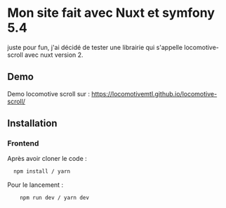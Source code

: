 
# Mon site fait avec Nuxt et symfony 5.4

juste pour fun, j'ai décidé de tester une librairie qui s'appelle locomotive-scroll avec nuxt version 2.









## Demo

Demo locomotive scroll sur : https://locomotivemtl.github.io/locomotive-scroll/




## Installation

### Frontend

Après avoir cloner le code :

```bash
  npm install / yarn 
```
Pour le lancement : 

```bash
    npm run dev / yarn dev
```
    
